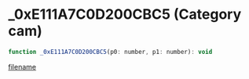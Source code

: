 # _0xE111A7C0D200CBC5 (Category cam)

```js
function _0xE111A7C0D200CBC5(p0: number, p1: number): void
```

[filename](_0xE111A7C0D200CBC5_m.md ':include')